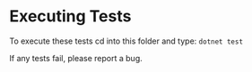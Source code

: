 # Executing Tests

To execute these tests cd into this folder and type:
`dotnet test`

If any tests fail, please report a bug.
